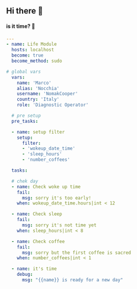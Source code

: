 ## Hi there 👋
#### is it time? :thinking:

```yaml
---
- name: Life Module
  hosts: localhost
  become: true
  become_method: sudo

# global vars
  vars:
    name: 'Marco'
    alias: 'Nocchia'
    username: 'NomakCooper'
    country: 'Italy'
    role: 'Diagnostic Operator'

  # pre setup
  pre_tasks:

  - name: setup filter
    setup:
      filter:
      - 'wokeup_date_time'
      - 'sleep_hours'
      - 'number_coffees'

  tasks:

  # chek day
  - name: Check woke up time
    fail:
      msg: sorry it's too early!
    when: wokeup_date_time.hours|int < 12

  - name: Check sleep
    fail:
      msg: sorry it's not time yet
    when: sleep_hours|int < 8

  - name: Check coffee
    fail:
      msg: sorry but the first coffee is sacred
    when: number_coffees|int < 1

  - name: it's time
    debug:
      msg: "{{name}} is ready for a new day" 
```

<!--
**NomakCooper/nomakcooper** is a ✨ _special_ ✨ repository because its `README.md` (this file) appears on your GitHub profile.

